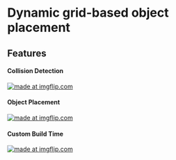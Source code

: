 # Dynamic grid-based object placement

## Features

#### Collision Detection

<a href="https://imgflip.com/gif/2prua5"><img src="https://i.imgflip.com/2prua5.gif" title="made at imgflip.com"/></a>

#### Object Placement

<a href="https://imgflip.com/gif/2pruht"><img src="https://i.imgflip.com/2pruht.gif" title="made at imgflip.com"/></a>

#### Custom Build Time

<a href="https://imgflip.com/gif/2prumm"><img src="https://i.imgflip.com/2prumm.gif" title="made at imgflip.com"/></a>
